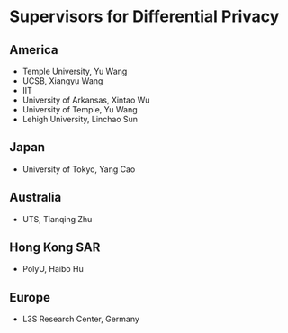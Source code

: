 # Supervisors for Differential Privacy


## America
- Temple University, Yu Wang
- UCSB, Xiangyu Wang
- IIT
- University of Arkansas, Xintao Wu
- University of Temple, Yu Wang
- Lehigh University, Linchao Sun

## Japan
- University of Tokyo, Yang Cao


## Australia
- UTS, Tianqing Zhu


## Hong Kong SAR
- PolyU, Haibo Hu


## Europe
- L3S Research Center, Germany
